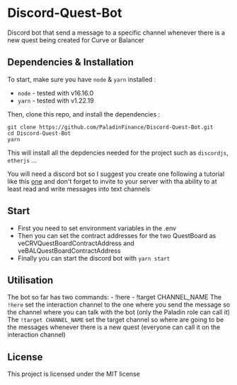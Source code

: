# Discord-Quest-Bot

Discord bot that send a message to a specific channel whenever there is a new quest being created for Curve or Balancer

## Dependencies & Installation

To start, make sure you have `node` & `yarn` installed : 
* `node` - tested with v16.16.0
* `yarn` - tested with v1.22.19

Then, clone this repo, and install the dependencies : 

```
git clone https://github.com/PaladinFinance/Discord-Quest-Bot.git
cd Discord-Quest-Bot
yarn
```

This will install all the depdencies needed for the project such as `discordjs`, `etherjs` ...

You will need a discord bot so I suggest you create one following a tutorial like this [one](https://www.xda-developers.com/how-to-create-discord-bot/) and don't forget to invite to your server with tha ability to at least read and write messages into text channels

## Start

- First you need to set environment variables in the .env
- Then you can set the contract addresses for the two QuestBoard as veCRVQuestBoardContractAddress and veBALQuestBoardContractAddress
- Finally you can start the discord bot with `yarn start`

## Utilisation

The bot so far has two commands:
    - !here
    - !target CHANNEL_NAME
The `!here` set the interaction channel to the one where you send the message so the channel where you can talk with the bot (only the Paladin role can call it)
The `!target CHANNEL_NAME` set the target channel so where are going to be the messages whenever there is a new quest (everyone can call it on the interaction channel)

## License 

This project is licensed under the MIT license